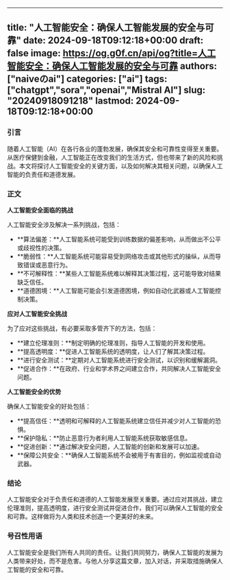 
---
title: "人工智能安全：确保人工智能发展的安全与可靠"
date: 2024-09-18T09:12:18+00:00
draft: false
image: https://og.g0f.cn/api/og?title=人工智能安全：确保人工智能发展的安全与可靠
authors: ["naiveのai"]
categories: ["ai"]
tags: ["chatgpt","sora","openai","Mistral AI"]
slug: "20240918091218"
lastmod: 2024-09-18T09:12:18+00:00
---
### 引言

随着人工智能（AI）在各行各业的蓬勃发展，确保其安全和可靠性变得至关重要。从医疗保健到金融，人工智能正在改变我们的生活方式，但也带来了新的风险和挑战。本文将探讨人工智能安全的关键方面，以及如何解决其相关问题，以确保人工智能的负责任和道德发展。

### 正文

**人工智能安全面临的挑战**

人工智能安全涉及解决一系列挑战，包括：

- **算法偏差：**人工智能系统可能受到训练数据的偏差影响，从而做出不公平或歧视性的决策。
- **脆弱性：**人工智能系统可能容易受到网络攻击或其他形式的操纵，从而导致错误或恶意行为。
- **不可解释性：**某些人工智能系统难以解释其决策过程，这可能导致对结果缺乏信任。
- **道德困境：**人工智能可能会引发道德困境，例如自动化武器或人工智能控制决策。

**应对人工智能安全挑战**

为了应对这些挑战，有必要采取多管齐下的方法，包括：

- **建立伦理准则：**制定明确的伦理准则，指导人工智能的开发和使用。
- **提高透明度：**促进人工智能系统的透明度，让人们了解其决策过程。
- **进行安全测试：**定期对人工智能系统进行安全测试，以识别和缓解漏洞。
- **促进合作：**在政府、行业和学术界之间建立合作，共同解决人工智能安全问题。

**人工智能安全的优势**

确保人工智能安全的好处包括：

- **提高信任：**透明和可解释的人工智能系统建立信任并减少对人工智能的恐惧。
- **保护隐私：**防止恶意行为者利用人工智能系统获取敏感信息。
- **促进创新：**通过解决安全问题，人工智能的创新和发展可以加速。
- **保障公共安全：**确保人工智能系统不会被用于有害目的，例如监视或自动武器。

### 结论

人工智能安全对于负责任和道德的人工智能发展至关重要。通过应对其挑战，建立伦理准则，提高透明度，进行安全测试并促进合作，我们可以确保人工智能的安全和可靠。这样做将为人类和技术创造一个更美好的未来。

### 号召性用语

人工智能安全是我们所有人共同的责任。让我们共同努力，确保人工智能的发展为人类带来好处，而不是危害。与他人分享这篇文章，加入对话，并采取措施确保人工智能的安全和可靠。